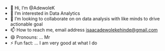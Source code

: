 - 👋 Hi, I’m @AdewoleK
- 👀 I’m interested in Data Analytics
- 💞️ I’m looking to collaborate on on data analysis with like minds to drive actionable goal
- 📫 How to reach me, email address isaacadewolekehinde@gmail.com
- 😄 Pronouns: ... Mr
- ⚡ Fun fact: ... I am very good at what I do

<!---
AdewoleK/AdewoleK is a ✨ special ✨ repository because its `README.md` (this file) appears on your GitHub profile.
You can click the Preview link to take a look at your changes.
--->
